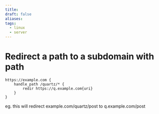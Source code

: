 ```yaml
---
title: 
draft: false
aliases: 
tags:
  - linux
  - server
---
```

# Redirect a path to a subdomain with path

```caddyfile
https://example.com {
	handle_path /quartz/* {
        redir https://q.example.com{uri}
    }
}
```
eg. this will redirect example.com/quartz/post to q.example.com/post